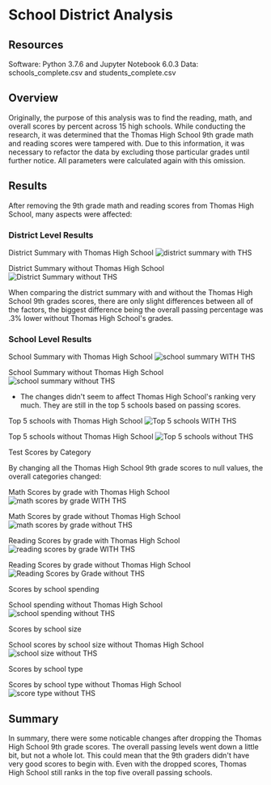 # School District Analysis

## Resources

Software: Python 3.7.6 and Jupyter Notebook 6.0.3
Data: schools_complete.csv and students_complete.csv

## Overview

Originally, the purpose of this analysis was to find the reading, math, and overall scores by percent across
15 high schools. While conducting the research, it was determined that the Thomas High School 9th grade math 
and reading scores were tampered with. Due to this information, it was necessary to refactor the data by 
excluding those particular grades until further notice. All parameters were calculated again with this omission.

## Results

After removing the 9th grade math and reading scores from Thomas High School, many aspects were affected:

### District Level Results

District Summary with Thomas High School
![district summary with THS](https://user-images.githubusercontent.com/99292945/166406739-ff5d38c5-9752-41b7-9960-7c41b5f9eaca.png)

District Summary without Thomas High School
![District Summary without THS](https://user-images.githubusercontent.com/99292945/166406740-271d7579-3a8e-4561-978e-cad48fef0110.png)

When comparing the district summary with and without the Thomas High School 9th grades
scores, there are only slight differences between all of the factors, the biggest difference
being the overall passing percentage was .3% lower without Thomas High School's grades.

### School Level Results

School Summary with Thomas High School
![school summary WITH THS](https://user-images.githubusercontent.com/99292945/166406748-5e18685c-228a-4ce6-8681-3fd2db6c8eb8.png)

School Summary without Thomas High School
![school summary without THS](https://user-images.githubusercontent.com/99292945/166406749-e14bbdea-34ff-440f-b70b-7a3853434b88.png)

- The changes didn't seem to affect Thomas High School's ranking very much. They are
still in the top 5 schools based on passing scores.

Top 5 schools with Thomas High School
![Top 5 schools WITH THS](https://user-images.githubusercontent.com/99292945/166406753-dbbd0982-61ab-4915-9a74-75fcd049178b.png)

Top 5 schools without Thomas High School
![Top 5 schools without THS](https://user-images.githubusercontent.com/99292945/166406754-77582f50-e729-4d8e-8bdd-2d4a25f14997.png)

Test Scores by Category

By changing all the Thomas High School 9th grade scores to null values, the overall
categories changed:

Math Scores by grade with Thomas High School
![math scores by grade WITH THS](https://user-images.githubusercontent.com/99292945/166406741-2ba43f63-3ec6-4177-b509-5e3d20c429f4.png)

Math Scores by grade without Thomas High School
![math scores by grade without THS](https://user-images.githubusercontent.com/99292945/166406742-0cc3d01f-9c13-42b2-8430-d5351086705f.png)

Reading Scores by grade with Thomas High School
![reading scores by grade WITH THS](https://user-images.githubusercontent.com/99292945/166406743-56ef618b-2860-4916-8e80-31505c7a9a80.png)

Reading Scores by grade without Thomas High School
![Reading Scores by Grade without THS](https://user-images.githubusercontent.com/99292945/166406744-0481349c-80b8-4b45-bad9-13602d513678.png)

Scores by school spending

School spending without Thomas High School
![school spending without THS](https://user-images.githubusercontent.com/99292945/166406747-84fee462-a688-4090-821e-6cb571d32ad3.png)

Scores by school size

School scores by school size without Thomas High School
![school size without THS](https://user-images.githubusercontent.com/99292945/166406746-95620166-083a-4d6b-807a-d3eed1e4dd5e.png)

Scores by school type

Scores by school type without Thomas High School
![score type without THS](https://user-images.githubusercontent.com/99292945/166406751-cdd2de11-1052-4577-afab-f510d91b30f3.png)

## Summary

In summary, there were some noticable changes after dropping the Thomas High School 9th grade scores. The overall 
passing levels went down a little bit, but not a whole lot. This could mean that the 9th graders didn't
have very good scores to begin with. Even with the dropped scores, Thomas High School still ranks in the top five
overall passing schools.


